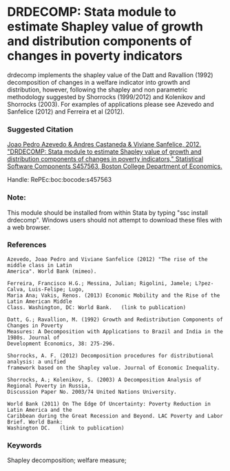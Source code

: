 # DRDECOMP: Stata module to estimate Shapley value of growth and distribution components of changes in poverty indicators

drdecomp implements the shapley value of the Datt and Ravallion (1992) decomposition of changes in a welfare indicator into growth and distribution, however, following the shapley and non parametric methodology suggested by Shorrocks (1999/2012) and Kolenikov and Shorrocks (2003). For examples of applications please see Azevedo and Sanfelice (2012) and Ferreira et al (2012).

### Suggested Citation

[Joao Pedro Azevedo & Andres Castaneda & Viviane Sanfelice, 2012. "DRDECOMP: Stata module to estimate Shapley value of growth and distribution components of changes in poverty indicators," Statistical Software Components S457563, Boston College Department of Economics.](https://ideas.repec.org/c/boc/bocode/s457563.html)

Handle: RePEc:boc:bocode:s457563 

### Note: 

This module should be installed from within Stata by typing "ssc install drdecomp". Windows users should not attempt to download these files with a web browser.

### References


    Azevedo, Joao Pedro and Viviane Sanfelice (2012) "The rise of the middle class in Latin
    America". World Bank (mimeo).

    Ferreira, Francisco H.G.; Messina, Julian; Rigolini, Jamele; L?pez-Calva, Luis-Felipe; Lugo,
    Maria Ana; Vakis, Renos. (2013) Economic Mobility and the Rise of the Latin American Middle
    Class. Washington, DC: World Bank.   (link to publication)

    Datt, G.; Ravallion, M. (1992) Growth and Redistribution Components of Changes in Poverty
    Measures: A Decomposition with Applications to Brazil and India in the 1980s. Journal of
    Development Economics, 38: 275-296.

    Shorrocks, A. F. (2012) Decomposition procedures for distributional analysis: a unified
    framework based on the Shapley value. Journal of Economic Inequality.

    Shorrocks, A.; Kolenikov, S. (2003) A Decomposition Analysis of Regional Poverty in Russia,
    Discussion Paper No. 2003/74 United Nations University.

    World Bank (2011) On The Edge Of Uncertainty: Poverty Reduction in Latin America and the
    Caribbean during the Great Recession and Beyond. LAC Poverty and Labor Brief. World Bank:
    Washington DC.   (link to publication)

### Keywords
Shapley decomposition; welfare measure;